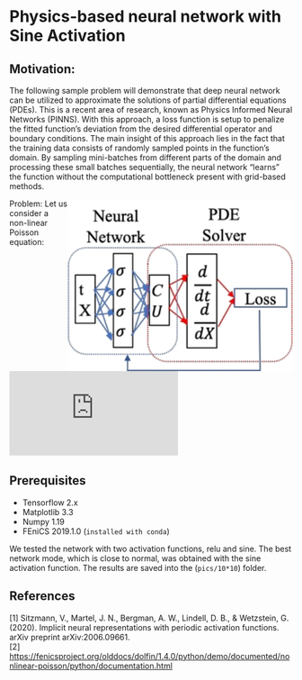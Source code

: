 # Physics-based neural network with Sine Activation
## Motivation: 
The following sample problem will demonstrate that deep neural network can be utilized to approximate the solutions of partial differential equations (PDEs). This is a recent area of research, known as Physics Informed Neural Networks (PINNS). With this approach, a loss function is setup to penalize the fitted function’s deviation from the desired differential operator and boundary conditions. ﻿The main insight of this approach lies in the fact that the training data consists of randomly sampled points in the function’s domain. By sampling mini-batches from different parts of the domain and processing these small batches sequentially, the neural network “learns” the function without the computational bottleneck present with grid-based methods. 

<img src="https://github.com/AryaAftab/Physics-based-neural-network/blob/master/pics/Physics-based%20neural%20network.jpg" width="400" img align="right">

Problem:
Let us consider a non-linear Poisson equation:
![first equation](https://latex.codecogs.com/gif.latex?%5CLARGE%20%5C%21%5C%21%5C%21%5C%21%5C%21%5C%21%5Cnabla%5Ccdot%28%281%20&plus;%20u%5E2%29%20%5Cnabla%20u%29%20%3D%20f%20%5Cquad%20%7B%5Crm%20in%7D%5C%2C%20%5COmega%2C%5C%5C%20u%20%3D%201%20%5Cquad%20%7B%5Crm%20on%7D%5C%2C%20%5CGamma_D%2C%5C%5C%20%5Cnabla%20u%5Ccdot%20n%20%3D%200%20%5Cquad%20%7B%5Crm%20on%7D%5C%2C%20%5CGamma_N)


## Prerequisites
- Tensorflow 2.x
- Matplotlib 3.3
- Numpy 1.19
- FEniCS 2019.1.0 (``` installed with conda ```)


We tested the network with two activation functions, relu and sine. The best network mode, which is close to normal, was obtained with the sine activation function.
The results are saved into the (``` pics/10*10 ```) folder.

## References
[1] Sitzmann, V., Martel, J. N., Bergman, A. W., Lindell, D. B., & Wetzstein, G. (2020). Implicit neural representations with periodic activation functions. arXiv preprint arXiv:2006.09661.<br />
[2] https://fenicsproject.org/olddocs/dolfin/1.4.0/python/demo/documented/nonlinear-poisson/python/documentation.html
